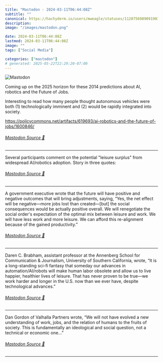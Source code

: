 ```yaml
---
title: "Mastodon - 2024-03-11T06:44:08Z"
subtitle: ""
canonical: https://hachyderm.io/users/mweagle/statuses/112075698909190332
description:
image: "/images/mastodon.png"

date: 2024-03-11T06:44:08Z
lastmod: 2024-03-11T06:44:08Z
image: ""
tags: ["Social Media"]

categories: ["mastodon"]
# generated: 2025-05-22T22:29:20-07:00
---
```

![Mastodon](/images/mastodon.png)

<p>Coming up on the 2025 horizon for these 2014 predictions about AI, robotics and the Future of Jobs. </p><p>Interesting to read how many people thought autonomous vehicles were both (1) technologically imminent and (2) would be rapidly integrated into society. </p><p><a href="https://policycommons.net/artifacts/619693/ai-robotics-and-the-future-of-jobs/1600846/" target="_blank" rel="nofollow noopener noreferrer" translate="no"><span class="invisible">https://</span><span class="ellipsis">policycommons.net/artifacts/61</span><span class="invisible">9693/ai-robotics-and-the-future-of-jobs/1600846/</span></a></p>


###### [Mastodon Source 🐘](https://hachyderm.io/@mweagle/112075698909190332)

___

<p>Several participants comment on the potential &quot;leisure surplus&quot; from widespread AI/robotics adoption. Story in three quotes:</p>


###### [Mastodon Source 🐘](https://hachyderm.io/@mweagle/112075713519938960)

___

<p>A government executive wrote that the future will have positive and negative outcomes that will bring adjustments, saying, “Yes, the net effect will be negative—more jobs lost than created—[but]  the social consequences would be actually positive overall. We will renegotiate the social order&#39;s expectation of the optimal mix between leisure and work. We will have less work and more leisure.  We can afford this re-alignment because of the gained productivity.”</p>


###### [Mastodon Source 🐘](https://hachyderm.io/@mweagle/112075714650852831)

___

<p>Daren C. Brabham, assistant professor at the Annenberg School for Communication &amp; Journalism, University of Southern California, wrote, “It is a long-standing sci-fi fantasy that someday our advances in automation/AI/robots will make human labor obsolete and allow us to live happier, healthier lives of leisure. That has never proven to be true—we work harder and longer in the U.S. now than we ever have, despite technological advances.”</p>


###### [Mastodon Source 🐘](https://hachyderm.io/@mweagle/112075715492071997)

___

<p>Dan Gordon of Valhalla Partners wrote, “We will not have evolved a new understanding of work,  jobs, and the relation of humans to the fruits of society. This is fundamentally an ideological and social question, not a technical or economic one...”</p>


###### [Mastodon Source 🐘](https://hachyderm.io/@mweagle/112075719199208916)

___
